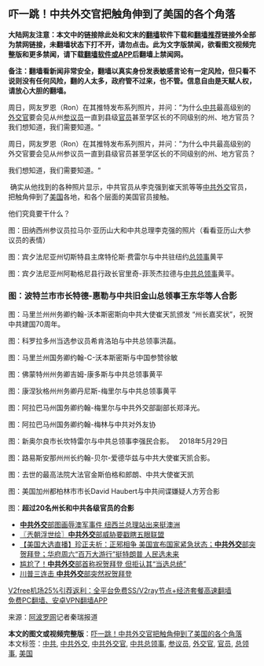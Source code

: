  <h2>吓一跳！中共外交官把触角伸到了美国的各个角落</h2> <p class="notice"><b>大陆网友注意：本文中的链接除此处和文末的<a href="https://github.com/bannedbook/fanqiang" >翻墙</a>软件下载和<a href="https://github.com/killgcd/justmysocks/blob/master/README.md">翻墙推荐</a>链接外全部为禁网链接，未翻墙状态下打不开，请勿点击。此为文字版禁闻，欲看图文视频完整版和更多禁闻，请下载<a href="https://github.com/bannedbook/fanqiang">翻墙软件或APP</a>后翻墙上禁闻网。</p><p>备注：翻墙看新闻非常安全，翻墙以真实身份发表敏感言论有一定风险，但只看不说则没有任何风险，翻的人太多，政府管不过来，也不管。信息自由是天赋人权，请放心大胆的翻墙。</b></p>  <div class="entry"> <p id="summary">周日，网友罗恩（Ron）在其推特发布系列照片，并问：”为什么<a href="https://www.bannedbook.org/bnews/tag/%e4%b8%ad%e5%85%b1/" class="st_tag internal_tag" rel="tag" title="标签 中共 下的日志">中共</a>最高级别的<a href="https://www.bannedbook.org/bnews/tag/%e5%a4%96%e4%ba%a4%e5%ae%98/" class="st_tag internal_tag" rel="tag" title="标签 外交官 下的日志">外交官</a>要会见从州<a href="https://www.bannedbook.org/bnews/tag/%e5%8f%82%e8%ae%ae%e5%91%98/" class="st_tag internal_tag" rel="tag" title="标签 参议员 下的日志">参议员</a>一直到县级<a href="https://www.bannedbook.org/bnews/tag/%E5%AE%98%E5%91%98/" class="st_tag internal_tag" rel="tag" title="标签 官员 下的日志">官员</a>甚至学区长的不同级别的州、地方官员？我们想知道，我们需要知道。“</p> <p>周日，网友罗恩（Ron）在其推特发布系列照片，并问：”为什么中共最高级别的外交官要会见从州参议员一直到县级官员甚至学区长的不同级别的州、地方官员？</p> <p>我们想知道，我们需要知道。“</p> <p>&nbsp;确实从他找到的各种照片显示，中共官员从李克强到崔天凯等等<a href="https://www.bannedbook.org/bnews/tag/%E4%B8%AD%E5%85%B1%E5%A4%96%E4%BA%A4/" class="st_tag internal_tag" rel="tag" title="标签 中共外交 下的日志">中共外交</a>官员，把触角伸到了<a href="https://www.bannedbook.org/bnews/tag/%e7%be%8e%e5%9b%bd/" class="st_tag internal_tag" rel="tag" title="标签 美国 下的日志">美国</a>各地，和各个层面的美国官员接触。</p> <p>他们究竟要干什么？</p>  <p>图：田纳西州参议员拉马尔·亚历山大和中共总理李克强的照片（看看亚历山大参议员的表情）</p> <p>图：宾夕法尼亚州切斯特县主席特伦斯·费雷尔与中共驻纽约<a href="https://www.bannedbook.org/bnews/tag/%E6%80%BB%E9%A2%86%E4%BA%8B/" class="st_tag internal_tag" rel="tag" title="标签 总领事 下的日志">总领事</a>黄平</p> <p>图：宾夕法尼亚州阿勒格尼县行政长官里奇-菲茨杰拉德与<a href="https://www.bannedbook.org/bnews/tag/%E4%B8%AD%E5%85%B1%E6%80%BB%E9%A2%86%E4%BA%8B/" class="st_tag internal_tag" rel="tag" title="标签 中共总领事 下的日志">中共总领事</a>黄平。</p> <p></p> <h3>图：波特兰市市长特德-惠勒与中共旧金山总领事王东华等人合影</h3> <p>图：马里兰州州务卿约翰-沃本斯密斯向中共大使崔天凯颁发 &#8220;州长嘉奖状&#8221;，祝贺中共建国70周年。</p>  <p>图：科罗拉多州当选参议员希肯洛珀与中共总领事洪磊。</p> <p>图：马里兰州国务卿约翰-C-沃本斯密斯与中国参赞徐敏</p> <p>图：佛蒙特州州务卿吉姆-康多斯与中共总领事黄平&nbsp;</p> <p>图：康涅狄格州州务卿丹尼斯-梅里尔与中共总领事黄平&nbsp;</p> <p>图：阿拉巴马州国务卿约翰-梅里尔与中共外交部副部长郑泽光。</p>  <p>图：阿拉巴马州国务卿约翰-梅林与中共对外友协</p> <p>图：新奥尔良市长坎特雷尔与中共总领事李强民合影。&nbsp; &nbsp;2018年5月29日</p> <p>图：路易斯安那州州长约翰-贝尔-爱德华兹与中共大使崔天凯合影。</p> <p>图：去世的最高法院大法官金斯伯格和郎朗、中共大使崔天凯</p> <p>图：美国加州都柏林市市长David Haubert与中共间谍嫌疑人方芳合影</p>  <p>图：<strong>超过20名州长和中共各级官员的合影</strong></p> <ul class='op-related-articles' title='相关阅读'> <li><a href='https://www.bannedbook.org/bnews/worldnews/20201202/1440439.html' target='_blank'><b>中共外交</b>部图画辱澳军事件 纽西兰总理站出来挺澳洲</a></li> <li><a href='https://www.bannedbook.org/bnews/ssgc/20201120/1433834.html' target='_blank'>〖兲朝浮世绘〗<b>中共外交</b>部威胁要戳瞎五眼联盟</a></li> <li><a href='https://www.bannedbook.org/bnews/bannedvideo/20201114/1430790.html' target='_blank'>【美国大选直播】珍正夫析：正邪相争 美国宣布国家紧急状态；<b>中共外交</b>部突贺拜登；华府周六“百万大游行”挺特朗普 人民选未来</a></li> <li><a href='https://www.bannedbook.org/bnews/cnnews/20201114/1430732.html' target='_blank'>尴尬了！<b>中共外交</b>部首称祝贺拜登 但拒认其“当选总统”</a></li> <li><a href='https://www.bannedbook.org/bnews/cbnews/20201114/1430653.html' target='_blank'>川普三连击 <b>中共外交</b>部突然祝贺拜登</a></li> </ul> <p class="texttj"> <a href="https://www.bannedbook.org/forum23/topic22702.html" target="_blank">V2free机场25%引荐返利：全平台免费SS/V2ray节点+经济套餐高速翻墙</a><br/> <a href="https://github.com/bannedbook/fanqiang/wiki/%E7%A6%81%E9%97%BB%E7%BD%91%E5%AE%89%E5%8D%93%E7%BF%BB%E5%A2%99%E6%96%B0%E9%97%BBAPP" target="_blank">免费PC翻墙、安卓VPN翻墙APP</a></p><p> 来源：<a href="https://www.aboluowang.com/2020/1214/1533951.html" target="_blank">阿波罗网</a>记者秦瑞报道 </p><a name='sharetosocial'></a>       <div><b>本文的图文或视频完整版</b>：<a href='https://www.bannedbook.org/bnews/topimagenews/20201214/1447551.html'>吓一跳！中共外交官把触角伸到了美国的各个角落</a></div>  </div><!--END ENTRY--> <div class="postfooter"> <div>本文标签：<a href="https://www.bannedbook.org/bnews/tag/%e4%b8%ad%e5%85%b1/" rel="tag">中共</a>, <a href="https://www.bannedbook.org/bnews/tag/%E4%B8%AD%E5%85%B1%E5%A4%96%E4%BA%A4/" rel="tag">中共外交</a>, <a href="https://www.bannedbook.org/bnews/tag/%E4%B8%AD%E5%85%B1%E5%A4%96%E4%BA%A4%E5%AE%98/" rel="tag">中共外交官</a>, <a href="https://www.bannedbook.org/bnews/tag/%E4%B8%AD%E5%85%B1%E6%80%BB%E9%A2%86%E4%BA%8B/" rel="tag">中共总领事</a>, <a href="https://www.bannedbook.org/bnews/tag/%e5%8f%82%e8%ae%ae%e5%91%98/" rel="tag">参议员</a>, <a href="https://www.bannedbook.org/bnews/tag/%e5%a4%96%e4%ba%a4%e5%ae%98/" rel="tag">外交官</a>, <a href="https://www.bannedbook.org/bnews/tag/%E5%AE%98%E5%91%98/" rel="tag">官员</a>, <a href="https://www.bannedbook.org/bnews/tag/%E6%80%BB%E9%A2%86%E4%BA%8B/" rel="tag">总领事</a>, <a href="https://www.bannedbook.org/bnews/tag/%e7%be%8e%e5%9b%bd/" rel="tag">美国</a></div>  </div><!--END POSTFOOTER--> 